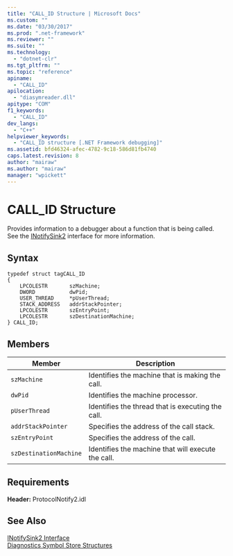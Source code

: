 ```yaml
---
title: "CALL_ID Structure | Microsoft Docs"
ms.custom: ""
ms.date: "03/30/2017"
ms.prod: ".net-framework"
ms.reviewer: ""
ms.suite: ""
ms.technology: 
  - "dotnet-clr"
ms.tgt_pltfrm: ""
ms.topic: "reference"
apiname: 
  - "CALL_ID"
apilocation: 
  - "diasymreader.dll"
apitype: "COM"
f1_keywords: 
  - "CALL_ID"
dev_langs: 
  - "C++"
helpviewer_keywords: 
  - "CALL_ID structure [.NET Framework debugging]"
ms.assetid: bfd46324-afec-4782-9c18-586d81fb4740
caps.latest.revision: 8
author: "mairaw"
ms.author: "mairaw"
manager: "wpickett"
---
```

# CALL_ID Structure
Provides information to a debugger about a function that is being called. See the [INotifySink2](../../../../docs/framework/unmanaged-api/diagnostics/inotifysink2-interface.md) interface for more information.  
  
## Syntax  
  
```  
typedef struct tagCALL_ID  
{  
    LPCOLESTR       szMachine;  
    DWORD           dwPid;  
    USER_THREAD     *pUserThread;  
    STACK_ADDRESS   addrStackPointer;  
    LPCOLESTR       szEntryPoint;  
    LPCOLESTR       szDestinationMachine;  
} CALL_ID;  
```  
  
## Members  
  
|Member|Description|  
|------------|-----------------|  
|`szMachine`|Identifies the machine that is making the call.|  
|`dwPid`|Identifies the machine processor.|  
|`pUserThread`|Identifies the thread that is executing the call.|  
|`addrStackPointer`|Specifies the address of the call stack.|  
|`szEntryPoint`|Specifies the address of the call.|  
|`szDestinationMachine`|Identifies the machine that will execute the call.|  
  
## Requirements  
 **Header:** ProtocolNotify2.idl  
  
## See Also  
 [INotifySink2 Interface](../../../../docs/framework/unmanaged-api/diagnostics/inotifysink2-interface.md)   
 [Diagnostics Symbol Store Structures](../../../../docs/framework/unmanaged-api/diagnostics/diagnostics-symbol-store-structures.md)